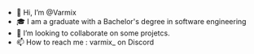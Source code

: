 - 👋 Hi, I’m @Varmix
- 🎓 I am a graduate with a Bachelor's degree in software engineering
- 👀 I’m looking to collaborate on some projetcs.
- 📫 How to reach me : varmix_ on Discord

<!---
Varmix/Varmix is a ✨ special ✨ repository because its `README.md` (this file) appears on your GitHub profile.
You can click the Preview link to take a look at your changes.
--->
